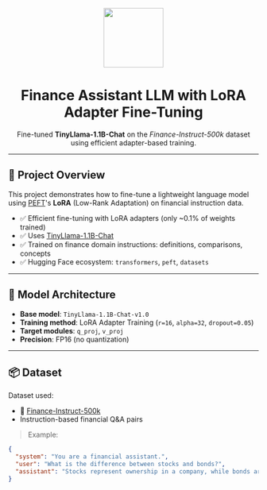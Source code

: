 <!-- Hugging Face + Project Header -->
<p align="center">
  <img src="https://huggingface.co/front/assets/huggingface_logo-noborder.svg" width="120"/>
  <h1 align="center">Finance Assistant LLM with LoRA Adapter Fine-Tuning</h1>
  <p align="center">
    Fine-tuned <b>TinyLlama-1.1B-Chat</b> on the <i>Finance-Instruct-500k</i> dataset using efficient adapter-based training.
  </p>
</p>

---

## 🔧 Project Overview

This project demonstrates how to fine-tune a lightweight language model using [PEFT](https://github.com/huggingface/peft)'s **LoRA** (Low-Rank Adaptation) on financial instruction data.

- ✅ Efficient fine-tuning with LoRA adapters (only ~0.1% of weights trained)
- ✅ Uses [TinyLlama-1.1B-Chat](https://huggingface.co/TinyLlama/TinyLlama-1.1B-Chat-v1.0)
- ✅ Trained on finance domain instructions: definitions, comparisons, concepts
- ✅ Hugging Face ecosystem: `transformers`, `peft`, `datasets`

---

## 🧠 Model Architecture

- **Base model**: `TinyLlama-1.1B-Chat-v1.0`
- **Training method**: LoRA Adapter Training (`r=16`, `alpha=32`, `dropout=0.05`)
- **Target modules**: `q_proj`, `v_proj`
- **Precision**: FP16 (no quantization)

---

## 📦 Dataset

Dataset used:

- 📂 [Finance-Instruct-500k](https://huggingface.co/datasets/Josephgflowers/Finance-Instruct-500k)
- Instruction-based financial Q&A pairs

> Example:
```json
{
  "system": "You are a financial assistant.",
  "user": "What is the difference between stocks and bonds?",
  "assistant": "Stocks represent ownership in a company, while bonds are a form of debt."
}
